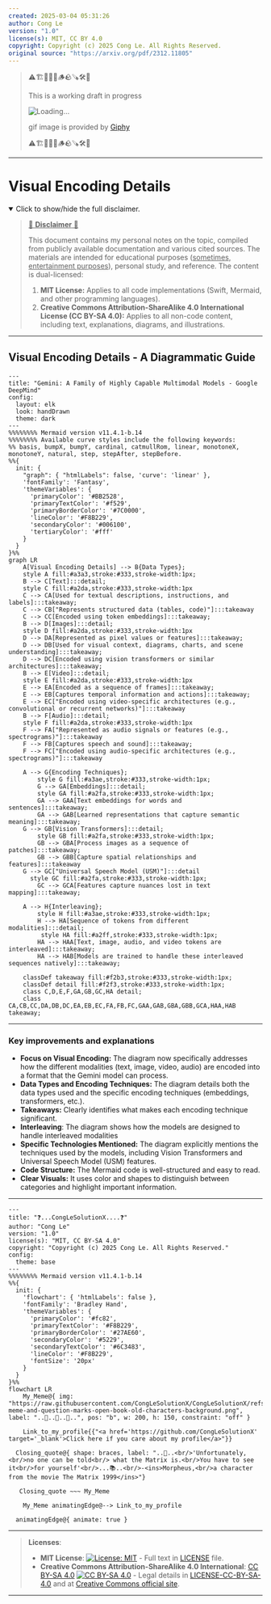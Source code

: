 ```yaml
---
created: 2025-03-04 05:31:26
author: Cong Le
version: "1.0"
license(s): MIT, CC BY 4.0
copyright: Copyright (c) 2025 Cong Le. All Rights Reserved.
original source: "https://arxiv.org/pdf/2312.11805"
---
```


> ⚠️🏗️🚧🦺🧱🪵🪨🪚🛠️👷
> 
> This is a working draft in progress
> 
> ![Loading...](https://media1.giphy.com/media/v1.Y2lkPTc5MGI3NjExZXgzaXduc25lYWMybGIzbmNvanYzbHZ2N2hpOHJmMTdqdGI1ZGRteCZlcD12MV9pbnRlcm5hbF9naWZfYnlfaWQmY3Q9Zw/xT0BKumCMrUb0dCypa/giphy.gif)
>
> gif image is provided by [Giphy](https://giphy.com)
> 
> ⚠️🏗️🚧🦺🧱🪵🪨🪚🛠️👷


----


# Visual Encoding Details
<details open>
<summary>Click to show/hide the full disclaimer.</summary>
   
> <ins>📢 **Disclaimer** 🚨</ins>
>
> This document contains my personal notes on the topic,
> compiled from publicly available documentation and various cited sources.
> The materials are intended for educational purposes (<ins>sometimes, entertainment purposes</ins>), personal study, and reference.
> The content is dual-licensed:
> 1. **MIT License:** Applies to all code implementations (Swift, Mermaid, and other programming languages).
> 2. **Creative Commons Attribution-ShareAlike 4.0 International License (CC BY-SA 4.0):** Applies to all non-code content, including text, explanations, diagrams, and illustrations.

</details>

---


## Visual Encoding Details - A Diagrammatic Guide 



```mermaid
---
title: "Gemini: A Family of Highly Capable Multimodal Models - Google DeepMind"
config:
  layout: elk
  look: handDrawn
  theme: dark
---
%%%%%%%% Mermaid version v11.4.1-b.14
%%%%%%%% Available curve styles include the following keywords:
%% basis, bumpX, bumpY, cardinal, catmullRom, linear, monotoneX, monotoneY, natural, step, stepAfter, stepBefore.
%%{
  init: {
    "graph": { "htmlLabels": false, 'curve': 'linear' },
    'fontFamily': 'Fantasy',
    'themeVariables': {
      'primaryColor': '#BB2528',
      'primaryTextColor': '#f529',
      'primaryBorderColor': '#7C0000',
      'lineColor': '#F8B229',
      'secondaryColor': '#006100',
      'tertiaryColor': '#fff'
    }
  }
}%%
graph LR
    A[Visual Encoding Details] --> B{Data Types};
    style A fill:#a3a3,stroke:#333,stroke-width:1px;
    B --> C[Text]:::detail;
    style C fill:#a2da,stroke:#333,stroke-width:1px
    C --> CA[Used for textual descriptions, instructions, and labels]:::takeaway;
    C --> CB["Represents structured data (tables, code)"]:::takeaway
    C --> CC[Encoded using token embeddings]:::takeaway;
    B --> D[Images]:::detail;
    style D fill:#a2da,stroke:#333,stroke-width:1px
    D --> DA[Represented as pixel values or features]:::takeaway;
    D --> DB[Used for visual context, diagrams, charts, and scene understanding]:::takeaway;
    D --> DC[Encoded using vision transformers or similar architectures]:::takeaway;
    B --> E[Video]:::detail;
    style E fill:#a2da,stroke:#333,stroke-width:1px
    E --> EA[Encoded as a sequence of frames]:::takeaway;
    E --> EB[Captures temporal information and actions]:::takeaway;
    E --> EC["Encoded using video-specific architectures (e.g., convolutional or recurrent networks)"]:::takeaway
    B --> F[Audio]:::detail;
    style F fill:#a2da,stroke:#333,stroke-width:1px
    F --> FA["Represented as audio signals or features (e.g., spectrograms)"]:::takeaway
    F --> FB[Captures speech and sound]:::takeaway;
    F --> FC["Encoded using audio-specific architectures (e.g., spectrograms)"]:::takeaway

    A --> G{Encoding Techniques};
        style G fill:#a3ae,stroke:#333,stroke-width:1px;
        G --> GA[Embeddings]:::detail;
        style GA fill:#a2fa,stroke:#333,stroke-width:1px;
        GA --> GAA[Text embeddings for words and sentences]:::takeaway;
        GA --> GAB[Learned representations that capture semantic meaning]:::takeaway;
    G --> GB[Vision Transformers]:::detail;
        style GB fill:#a2fa,stroke:#333,stroke-width:1px;
        GB --> GBA[Process images as a sequence of patches]:::takeaway;
        GB --> GBB[Capture spatial relationships and features]:::takeaway
    G --> GC["Universal Speech Model (USM)"]:::detail
      style GC fill:#a2fa,stroke:#333,stroke-width:1px;
        GC --> GCA[Features capture nuances lost in text mapping]:::takeaway;

    A --> H{Interleaving};
        style H fill:#a3ae,stroke:#333,stroke-width:1px;
        H --> HA[Sequence of tokens from different modalities]:::detail;
         style HA fill:#a2ff,stroke:#333,stroke-width:1px;
        HA --> HAA[Text, image, audio, and video tokens are interleaved]:::takeaway;
        HA --> HAB[Models are trained to handle these interleaved sequences natively]:::takeaway;

    classDef takeaway fill:#f2b3,stroke:#333,stroke-width:1px;
    classDef detail fill:#f2f3,stroke:#333,stroke-width:1px;
    class C,D,E,F,GA,GB,GC,HA detail;
    class CA,CB,CC,DA,DB,DC,EA,EB,EC,FA,FB,FC,GAA,GAB,GBA,GBB,GCA,HAA,HAB takeaway;

```

---


### Key improvements and explanations

*   **Focus on Visual Encoding:** The diagram now specifically addresses how the different modalities (text, image, video, audio) are encoded into a format that the Gemini model can process.
*   **Data Types and Encoding Techniques:** The diagram details both the data types used and the specific encoding techniques (embeddings, transformers, etc.).
*   **Takeaways:** Clearly identifies what makes each encoding technique significant.
*   **Interleaving**: The diagram shows how the models are designed to handle interleaved modalities
*   **Specific Technologies Mentioned:**  The diagram explicitly mentions the techniques used by the models, including Vision Transformers and Universal Speech Model (USM) features.
*   **Code Structure:**  The Mermaid code is well-structured and easy to read.
*   **Clear Visuals:** It uses color and shapes to distinguish between categories and highlight important information.



---

```mermaid
---
title: "❓...CongLeSolutionX....❓"
author: "Cong Le"
version: "1.0"
license(s): "MIT, CC BY-SA 4.0"
copyright: "Copyright (c) 2025 Cong Le. All Rights Reserved."
config:
  theme: base
---
%%%%%%%% Mermaid version v11.4.1-b.14
%%{
  init: {
    'flowchart': { 'htmlLabels': false },
    'fontFamily': 'Bradley Hand',
    'themeVariables': {
      'primaryColor': '#fc82',
      'primaryTextColor': '#F8B229',
      'primaryBorderColor': '#27AE60',
      'secondaryColor': '#5229',
      'secondaryTextColor': '#6C3483',
      'lineColor': '#F8B229',
      'fontSize': '20px'
    }
  }
}%%
flowchart LR
    My_Meme@{ img: "https://raw.githubusercontent.com/CongLeSolutionX/CongLeSolutionX/refs/heads/main/assets/images/My-meme-and-question-marks-open-book-old-characters-background.png", label: "..🙉..👀..📖..", pos: "b", w: 200, h: 150, constraint: "off" }
   
    Link_to_my_profile{{"<a href='https://github.com/CongLeSolutionX' target='_blank'>Click here if you care about my profile</a>"}}

  Closing_quote@{ shape: braces, label: "..👀..<br/>'Unfortunately,<br/>no one can be told<br/> what the Matrix is.<br/>You have to see it<br/>for yourself'<br/>...📚..<br/>-<ins>Morpheus,<br/>a character from the movie The Matrix 1999</ins>"}

   Closing_quote ~~~ My_Meme

    My_Meme animatingEdge@--> Link_to_my_profile
  
  animatingEdge@{ animate: true }

```

---
><b>Licenses</b>:
>
>- <b>MIT License</b>:  [![License: MIT](https://img.shields.io/badge/License-MIT-yellow.svg)](LICENSE) - Full text in [LICENSE](LICENSE) file.
>- <b>Creative Commons Attribution-ShareAlike 4.0 International</b>: [CC BY-SA 4.0](https://creativecommons.org/licenses/by-sa/4.0/) [![CC BY-SA 4.0](https://licensebuttons.net/l/by-sa/4.0/88x31.png)](https://creativecommons.org/licenses/by-sa/4.0/) - Legal details in [LICENSE-CC-BY-SA-4.0](THE_PAST/LICENSE-CC-BY-SA-4.0) and at [Creative Commons official site](https://creativecommons.org/licenses/by-sa/4.0/).
>
---